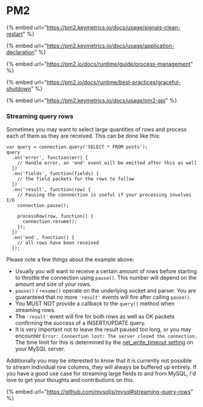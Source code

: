 # PM2

{% embed url="https://pm2.keymetrics.io/docs/usage/signals-clean-restart" %}

{% embed url="https://pm2.keymetrics.io/docs/usage/application-declaration" %}

{% embed url="https://pm2.io/docs/runtime/guide/process-management" %}

{% embed url="https://pm2.io/docs/runtime/best-practices/graceful-shutdown" %}

{% embed url="https://pm2.keymetrics.io/docs/usage/pm2-api" %}

### Streaming query rows

Sometimes you may want to select large quantities of rows and process each of them as they are received. This can be done like this:

```
var query = connection.query('SELECT * FROM posts');
query
  .on('error', function(err) {
    // Handle error, an 'end' event will be emitted after this as well
  })
  .on('fields', function(fields) {
    // the field packets for the rows to follow
  })
  .on('result', function(row) {
    // Pausing the connnection is useful if your processing involves I/O
    connection.pause();

    processRow(row, function() {
      connection.resume();
    });
  })
  .on('end', function() {
    // all rows have been received
  });
```

Please note a few things about the example above:

* Usually you will want to receive a certain amount of rows before starting to throttle the connection using `pause()`. This number will depend on the amount and size of your rows.
* `pause()` / `resume()` operate on the underlying socket and parser. You are guaranteed that no more `'result'` events will fire after calling `pause()`.
* You MUST NOT provide a callback to the `query()` method when streaming rows.
* The `'result'` event will fire for both rows as well as OK packets confirming the success of a INSERT/UPDATE query.
* It is very important not to leave the result paused too long, or you may encounter `Error: Connection lost: The server closed the connection.` The time limit for this is determined by the [net\_write\_timeout setting](https://dev.mysql.com/doc/refman/5.5/en/server-system-variables.html#sysvar\_net\_write\_timeout) on your MySQL server.

Additionally you may be interested to know that it is currently not possible to stream individual row columns, they will always be buffered up entirely. If you have a good use case for streaming large fields to and from MySQL, I'd love to get your thoughts and contributions on this.

{% embed url="https://github.com/mysqljs/mysql#streaming-query-rows" %}


